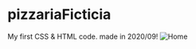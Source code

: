 # pizzariaFicticia
My first CSS &amp; HTML code. made in 2020/09!
 ![Home](https://user-images.githubusercontent.com/72284498/121825376-6cecaa00-cc88-11eb-8e02-19b16e402040.png)

